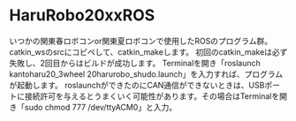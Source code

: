 # HaruRobo20xxROS
いつかの関東春ロボコンor関東夏ロボコンで使用したROSのプログラム群。 catkin_wsのsrcにコピペして、catkin_makeします。 初回のcatkin_makeは必ず失敗し、2回目からはビルドが成功します。 Terminalを開き「roslaunch kantoharu20_3wheel 20harurobo_shudo.launch」を入力すれば、プログラムが起動します。
roslaunchができたのにCAN通信ができないときは、USBポートに接続許可を与えるとうまくいく可能性があります。その場合はTerminalを開き「sudo chmod 777 /dev/ttyACM0」と入力。
